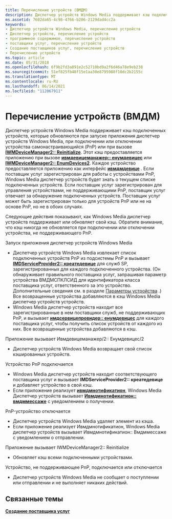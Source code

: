 ```yaml
---
title: Перечисление устройств (ВМДМ)
description: Диспетчер устройств Windows Media поддерживает кэш подключенных устройств. Узнайте, как Windows Media диспетчер устройств поддерживает или обновляет свой кэш.
ms.assetid: 7602da65-4c98-4766-b206-2129dad4cc2a
keywords:
- Диспетчер устройств Windows Media, перечисление устройств
- Диспетчер устройств, перечисление устройств
- программное содержимое, перечисление устройств
- поставщики услуг, перечисление устройств
- Создание поставщиков услуг, перечисление устройств
- Перечисление устройств
ms.topic: article
ms.date: 05/31/2018
ms.openlocfilehash: 6f9b2fd3a891e2c52710bd9a2f6d46a78e9eb238
ms.sourcegitcommit: 51ef825fb48f15e1aa30e8795988f10dc2b2155c
ms.translationtype: MT
ms.contentlocale: ru-RU
ms.lasthandoff: 06/14/2021
ms.locfileid: "112067911"
---
```

# <a name="enumerating-devices-wmdm"></a>Перечисление устройств (ВМДМ)

Диспетчер устройств Windows Media поддерживает кэш подключенных устройств, которые обновляются при запуске приложения диспетчер устройств Windows Media, при подключении или отключении устройства самонастраивающийся (PnP) или при вызове [**IWMDeviceManager2:: Reinitialize**](/windows/desktop/api/mswmdm/nf-mswmdm-iwmdevicemanager2-reinitialize). Этот кэш предоставляется приложению при вызове [**ивмдевицеманажер:: енумдевицес**](/windows/desktop/api/mswmdm/nf-mswmdm-iwmdevicemanager-enumdevices) или [**IWMDeviceManager2:: EnumDevices2**](/windows/desktop/api/mswmdm/nf-mswmdm-iwmdevicemanager2-enumdevices2). Каждое устройство предоставляется приложению как интерфейс [**ивмдмдевице**](/windows/desktop/api/mswmdm/nn-mswmdm-iwmdmdevice) . Если поставщик услуг зарегистрирован для работы с устройствами PnP, Windows Media диспетчер устройств будет знать о текущем списке подключенных устройств. Если поставщик услуг зарегистрирован для управления устройствами, не поддерживающими PnP, поставщик услуг отвечает за обнаружение подключенных устройств. Поставщик услуг может быть зарегистрирован только для устройств PnP или не на основе PnP, но не в обоих случаях.

Следующие действия показывают, как Windows Media диспетчер устройств поддерживает или обновляет свой кэш. Обратите внимание, что кэш никогда не обновляется при подключении или отключении устройства, не поддерживающего PnP.

Запуск приложения диспетчер устройств Windows Media

-   Диспетчер устройств Windows Media извлекает список подключенных устройств PnP из подсистемы PnP и вызывает [**IMDServiceProvider2:: креатедевице**](/windows/desktop/api/mswmdm/nf-mswmdm-imdserviceprovider2-createdevice) для служб SP, зарегистрированных для каждого подключенного устройства. (Он обнаруживает правильного поставщика услуг, запрашивая параметр устройства ВМДМСПКЛСИД для идентификатора класса поставщика услуг, ответственного за это устройство. Дополнительные сведения см. в разделе [Параметры устройства](device-parameters.md) .) Все возвращенные устройства добавляются в кэш Windows Media диспетчер устройств устройств.
-   Windows Media диспетчер устройств находит все зарегистрированные в нем поставщики служб, не поддерживающих PnP, и вызывает [**имдсервицепровидер:: енумдевицес**](/windows/desktop/api/mswmdm/nf-mswmdm-imdserviceprovider-enumdevices) для каждого поставщика услуг, чтобы получить список устройств от каждого из них. Все возвращенные устройства добавляются в кэш.

Приложение вызывает Ивмдевицеманажер/2:: Енумдевицес/2

-   Диспетчер устройств Windows Media возвращает свой список кэшированных устройств.

Устройство PnP подключается

-   Windows Media диспетчер устройств находит соответствующего поставщика услуг и вызывает **IMDServiceProvider2:: креатедевице** и добавляет устройство в свой кэш.
-   Если приложение реализует [**ивмдмнотификатион**](/windows/desktop/api/mswmdm/nn-mswmdm-iwmdmnotification), Windows Media Диспетчер устройств вызывает [**Ивмдмнотификатион:: вмдммессаже**](/windows/desktop/api/mswmdm/nf-mswmdm-iwmdmnotification-wmdmmessage) с уведомлением о получении.

PnP-устройство отключается

-   Диспетчер устройств Windows Media удаляет элемент из кэша.
-   Если приложение реализует Ивмдмнотификатион, Windows Media диспетчер устройств вызывает Ивмдмнотификатион:: Вмдммессаже с уведомлением о отправлении.

Приложение вызывает IWMDeviceManager2:: Reinitialize

-   Обновляет кэш всеми подключенными устройствами.

Устройство, не поддерживающее PnP, подключается или отключается

-   Диспетчер устройств Windows Media не сообщает о поступлении или отправлении и не выполняет никаких действий.

## <a name="related-topics"></a>Связанные темы

<dl> <dt>

[**Создание поставщика услуг**](creating-a-service-provider.md)
</dt> </dl>

 

 




